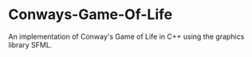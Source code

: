 # Conways-Game-Of-Life
An implementation of Conway's Game of Life in C++ using the graphics library SFML.
